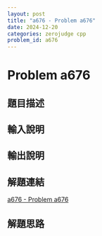 ```yaml
---
layout: post
title: "a676 - Problem a676"
date: 2024-12-20
categories: zerojudge cpp
problem_id: a676
---
```


# Problem a676

## 題目描述



## 輸入說明



## 輸出說明



## 解題連結

[a676 - Problem a676](https://zerojudge.tw/ShowProblem?problemid=a676)

## 解題思路

